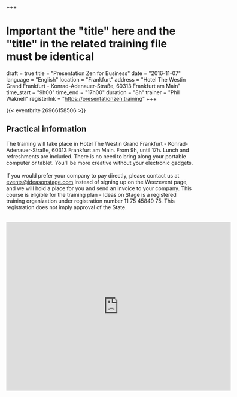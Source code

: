 +++
# Important the "title" here and the "title" in the related training file must be identical 
draft		= true
title		= "Presentation Zen for Business"
date		= "2016-11-07"
language	= "English"
location 	= "Frankfurt"
address		= "Hotel The Westin Grand Frankfurt - Konrad-Adenauer-Straße, 60313 Frankfurt am Main"
time_start	= "9h00"
time_end	= "17h00"
duration	= "8h"
trainer		= "Phil Waknell"
registerlnk = "https://presentationzen.training"
+++
<br>

{{< eventbrite 26966158506 >}}

## Practical information

The training will take place in Hotel The Westin Grand Frankfurt - Konrad-Adenauer-Straße, 60313 Frankfurt am Main. From 9h, until 17h. Lunch and refreshments are included. There is no need to bring along your portable computer or tablet. You'll be more creative without your electronic gadgets.
<br />
<br />
If you would prefer your company to pay directly, please contact us at <a href='mailto:events@ideasonstage.com'>events@ideasonstage.com</a> instead of signing up on the Weezevent page, and we will hold a place for you and send an invoice to your company. This course is eligible for the training plan - Ideas on Stage is a registered training organization under registration number 11 75 45849 75. This registration does not imply approval of the State.<br /><br />
<iframe src="https://www.google.com/maps/embed?pb=!1m18!1m12!1m3!1d2558.423754693104!2d8.685150851662586!3d50.115792019201294!2m3!1f0!2f0!3f0!3m2!1i1024!2i768!4f13.1!3m3!1m2!1s0x47bd0ea4b65d2bab%3A0xb551b0678ba5ec9f!2sThe+Westin+Grand+Frankfurt!5e0!3m2!1ses!2ses!4v1473669389756" width="600" height="450" frameborder="0" style="border:0" allowfullscreen></iframe>
